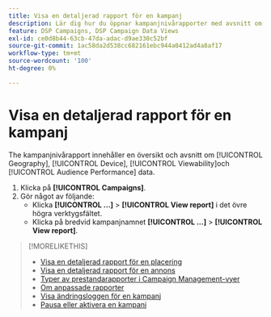 ```yaml
---
title: Visa en detaljerad rapport för en kampanj
description: Lär dig hur du öppnar kampanjnivårapporter med avsnitt om Geografi, Enhet, Visningsbarhet och Prestandadata för målgrupp.
feature: DSP Campaigns, DSP Campaign Data Views
exl-id: ce0d8b44-63cb-47da-adac-d9ae330c52bf
source-git-commit: 1ac58da2d538cc682161ebc944a0412ad4a8af17
workflow-type: tm+mt
source-wordcount: '100'
ht-degree: 0%

---
```


# Visa en detaljerad rapport för en kampanj

The <!--legacy --> kampanjnivårapport innehåller en översikt och avsnitt om [!UICONTROL Geography], [!UICONTROL Device], [!UICONTROL Viewability]och [!UICONTROL Audience Performance] data.

1. Klicka på **[!UICONTROL Campaigns]**.
1. Gör något av följande:
   * Klicka **[!UICONTROL ...]** > **[!UICONTROL View report]** i det övre högra verktygsfältet.
   * Klicka på bredvid kampanjnamnet  **[!UICONTROL ...]** > **[!UICONTROL View report]**.

>[!MORELIKETHIS]
>
>* [Visa en detaljerad rapport för en placering](/help/dsp/campaign-management/placements/placement-view-report.md)
>* [Visa en detaljerad rapport för en annons](/help/dsp/campaign-management/ads/ad-view-report.md)
>* [Typer av prestandarapporter i Campaign Management-vyer](/help/dsp/campaign-management/reports/campaign-reports-about.md)
>* [Om anpassade rapporter](/help/dsp/reports/report-about.md)
>* [Visa ändringsloggen för en kampanj](campaign-change-log.md)
>* [Pausa eller aktivera en kampanj](campaign-pause-activate.md)

